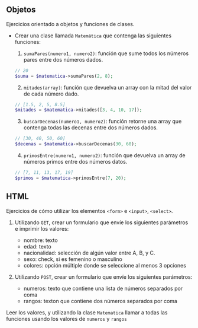 ## Objetos
Ejercicios orientado a objetos y funciones de clases.

* Crear una clase llamada `Matemática` que contenga las siguientes funciones:
  1. `sumaPares(numero1, numero2)`: función que sume todos los números pares entre dos números dados.
  
    ```php
    // 20
    $suma = $matematica->sumaPares(2, 8);
    ```
    
  2. `mitades(array)`: función que devuelva un array con la mitad del valor de cada número dado.
  
    ```php
    // [1.5, 2, 5, 8.5]
    $mitades = $matematica->mitades([3, 4, 10, 17]);
    ```
  
  3. `buscarDecenas(numero1, numero2)`: función retorne una array que contenga todas las decenas entre dos números dados.
  
    ```php
    // [30, 40, 50, 60]
    $decenas = $matematica->buscarDecenas(30, 60);
    ```
  
  4. `primosEntre(numero1, numero2)`: función que devuelva un array de números primos entre dos números datos.
  
    ```php
    // [7, 11, 13, 17, 19]
    $primos = $matematica->primosEntre(7, 20);
    ```
    
  
## HTML
Ejercicios de cómo utilizar los elementos `<form>` e `<input>`, `<select>`.

1. Utilizando `GET`, crear un formulario que envíe los siguientes parámetros e imprimir los valores:
    
    - nombre: texto
    - edad: texto 
    - nacionalidad: selección de algún valor entre A, B, y C.
    - sexo: check, si es femenino o masculino
    - colores: opción múltiple donde se seleccione al menos 3 opciones
    
2. Utilizando `POST`, crear un formulario que envíe los siguientes parámetros:

    - numeros: texto que contiene una lista de números separados por coma
    - rangos:  texton que contiene dos números separados por coma
    
  Leer los valores, y utilizando la clase `Matematica` llamar a todas las funciones usando los valores de `numeros` y `rangos`
